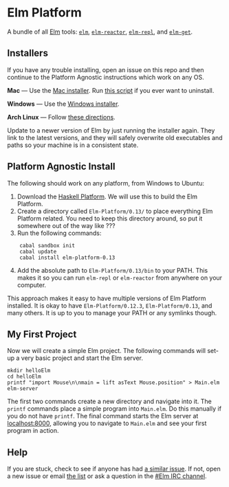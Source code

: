 # Elm Platform

A bundle of all [Elm](http://elm-lang.org) tools: [`elm`][elm],
[`elm-reactor`][elm-reactor], [`elm-repl`][elm-repl], and [`elm-get`][elm-get].

[elm]: https://github.com/elm-lang/Elm
[elm-reactor]: https://github.com/elm-lang/elm-reactor
[elm-repl]: https://github.com/elm-lang/elm-repl
[elm-get]: https://github.com/elm-lang/elm-get

## Installers

If you have any trouble installing, open an issue on this repo and then
continue to the Platform Agnostic instructions which work on any OS.

**Mac** &mdash; Use the [Mac installer][mac]. Run [this script][uninstall] if you ever want to uninstall.

[mac]: https://www.dropbox.com/s/qfz9n90jszcxa5q/Elm-Platform-0.12.3.pkg
[uninstall]: https://github.com/elm-lang/elm-platform/blob/master/src/mac/helper-scripts/uninstall.sh

**Windows** &mdash; Use the [Windows installer][windows].

[windows]: https://www.dropbox.com/s/qzcm9yyve54ss1l/Elm-Platform-0.12.3.exe

**Arch Linux** &mdash; Follow [these directions](https://github.com/elm-lang/Elm/wiki/Installing-Elm#arch-linux).

Update to a newer version of Elm by just running the installer again. They link
to the latest versions, and they will safely overwrite old executables and paths
so your machine is in a consistent state.

## Platform Agnostic Install

The following should work on any platform, from Windows to Ubuntu:

 1. Download the [Haskell Platform][hp]. We will use this to build the Elm Platform.
 2. Create a directory called `Elm-Platform/0.13/` to place everything Elm Platform related. You need to keep this directory around, so put it somewhere out of the way like ???
 3. Run the following commands:

[hp]: http://hackage.haskell.org/platform/

        cabal sandbox init
        cabal update
        cabal install elm-platform-0.13

 4. Add the absolute path to `Elm-Platform/0.13/bin` to your PATH. This makes it so you can run `elm-repl` or `elm-reactor` from anywhere on your computer.

This approach makes it easy to have multiple versions of Elm Platform installed. It is okay to have `Elm-Platform/0.12.3`, `Elm-Platform/0.13`, and many others. It is up to you to manage your PATH or any symlinks though.


## My First Project

Now we will create a simple Elm project.
The following commands will set-up a very basic project and start the Elm server.

    mkdir helloElm
    cd helloElm
    printf "import Mouse\n\nmain = lift asText Mouse.position" > Main.elm
    elm-server

The first two commands create a new directory and navigate into it. The `printf`
commands place a simple program into `Main.elm`. Do this manually if you do not
have `printf`. The final command starts the Elm server at
[localhost:8000](http://localhost:8000/), allowing you to navigate to
`Main.elm` and see your first program in action.

## Help

If you are stuck, check to see if anyone has had [a similar
issue](https://github.com/elm-lang/elm-platform/issues). If not,
open a new issue or email
[the list](https://groups.google.com/forum/?fromgroups#!forum/elm-discuss)
or ask a question in the
[#Elm IRC channel](http://webchat.freenode.net/?channels=elm). 
